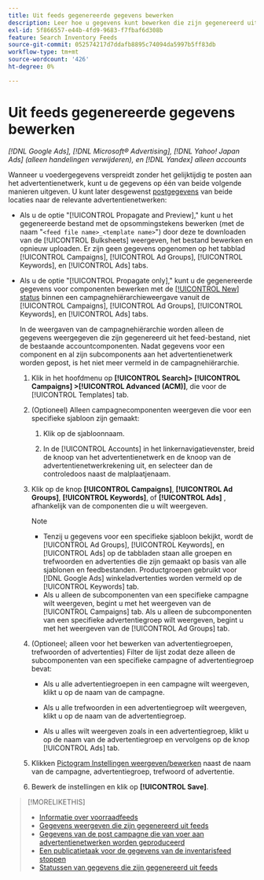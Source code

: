 ```yaml
---
title: Uit feeds gegenereerde gegevens bewerken
description: Leer hoe u gegevens kunt bewerken die zijn gegenereerd uit de invoer van inventarisgegevens.
exl-id: 5f866557-e44b-4fd9-9683-f7fbaf6d308b
feature: Search Inventory Feeds
source-git-commit: 052574217d7ddafb8895c74094da5997b5ff83db
workflow-type: tm+mt
source-wordcount: '426'
ht-degree: 0%

---
```


# Uit feeds gegenereerde gegevens bewerken

*[!DNL Google Ads], [!DNL Microsoft® Advertising], [!DNL Yahoo! Japan Ads] (alleen handelingen verwijderen), en [!DNL Yandex] alleen accounts*

Wanneer u voedergegevens verspreidt zonder het gelijktijdig te posten aan het advertentienetwerk, kunt u de gegevens op één van beide volgende manieren uitgeven. U kunt later desgewenst [postgegevens](propagated-data-post.md) van beide locaties naar de relevante advertentienetwerken:

* Als u de optie &quot;[!UICONTROL Propagate and Preview],&quot; kunt u het gegenereerde bestand met de opsommingstekens bewerken (met de naam &quot;`<feed file name>_<template name>`&quot;) door deze te downloaden van de [!UICONTROL Bulksheets] weergeven, het bestand bewerken en opnieuw uploaden. Er zijn geen gegevens opgenomen op het tabblad [!UICONTROL Campaigns], [!UICONTROL Ad Groups], [!UICONTROL Keywords], en [!UICONTROL Ads] tabs.

* Als u de optie &quot;[!UICONTROL Propagate only],&quot; kunt u de gegenereerde gegevens voor componenten bewerken met de [[!UICONTROL New] status](propagated-data-status.md) binnen een campagnehiërarchieweergave vanuit de [!UICONTROL Campaigns], [!UICONTROL Ad Groups], [!UICONTROL Keywords], en [!UICONTROL Ads] tabs.

  In de weergaven van de campagnehiërarchie worden alleen de gegevens weergegeven die zijn gegenereerd uit het feed-bestand, niet de bestaande accountcomponenten. Nadat gegevens voor een component en al zijn subcomponents aan het advertentienetwerk worden gepost, is het niet meer vermeld in de campagnehiërarchie.

   1. Klik in het hoofdmenu op **[!UICONTROL Search]> [!UICONTROL Campaigns] >[!UICONTROL Advanced (ACM)]**, die voor de [!UICONTROL Templates] tab.

   1. (Optioneel) Alleen campagnecomponenten weergeven die voor een specifieke sjabloon zijn gemaakt:

      1. Klik op de sjabloonnaam.

      1. In de [!UICONTROL Accounts] in het linkernavigatievenster, breid de knoop van het advertentienetwerk en de knoop van de advertentienetwerkrekening uit, en selecteer dan de controledoos naast de malplaatjenaam.

   1. Klik op de knop **[!UICONTROL Campaigns]**, **[!UICONTROL Ad Groups]**, **[!UICONTROL Keywords]**, of **[!UICONTROL Ads]** , afhankelijk van de componenten die u wilt weergeven.

      >[!NOTE]
      >
      >* Tenzij u gegevens voor een specifieke sjabloon bekijkt, wordt de [!UICONTROL Ad Groups], [!UICONTROL Keywords], en [!UICONTROL Ads] op de tabbladen staan alle groepen en trefwoorden en advertenties die zijn gemaakt op basis van alle sjablonen en feedbestanden. Productgroepen gebruikt voor [!DNL Google Ads] winkeladvertenties worden vermeld op de [!UICONTROL Keywords] tab.
      >* Als u alleen de subcomponenten van een specifieke campagne wilt weergeven, begint u met het weergeven van de [!UICONTROL Campaigns] tab. Als u alleen de subcomponenten van een specifieke advertentiegroep wilt weergeven, begint u met het weergeven van de [!UICONTROL Ad Groups] tab.

   1. (Optioneel; alleen voor het bewerken van advertentiegroepen, trefwoorden of advertenties) Filter de lijst zodat deze alleen de subcomponenten van een specifieke campagne of advertentiegroep bevat:

      * Als u alle advertentiegroepen in een campagne wilt weergeven, klikt u op de naam van de campagne.

      * Als u alle trefwoorden in een advertentiegroep wilt weergeven, klikt u op de naam van de advertentiegroep.

      * Als u alles wilt weergeven zoals in een advertentiegroep, klikt u op de naam van de advertentiegroep en vervolgens op de knop [!UICONTROL Ads] tab.

   1. Klikken [Pictogram Instellingen weergeven/bewerken](/help/search-social-commerce/assets/settings.png "Pictogram Instellingen weergeven/bewerken") naast de naam van de campagne, advertentiegroep, trefwoord of advertentie.

   1. Bewerk de instellingen en klik op **[!UICONTROL Save]**.

>[!MORELIKETHIS]
>
>* [Informatie over voorraadfeeds](inventory-feeds-about.md)
>* [Gegevens weergeven die zijn gegenereerd uit feeds](propagated-data-view.md)
>* [Gegevens van de post campagne die van voer aan advertentienetwerken worden geproduceerd](propagated-data-post.md)
>* [Een publicatietaak voor de gegevens van de inventarisfeed stoppen](stop-job.md)
>* [Statussen van gegevens die zijn gegenereerd uit feeds](propagated-data-status.md)
